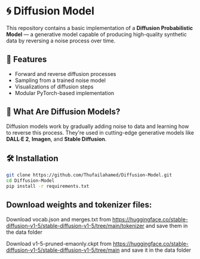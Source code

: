 # 🌀 Diffusion Model

This repository contains a basic implementation of a **Diffusion Probabilistic Model** — a generative model capable of producing high-quality synthetic data by reversing a noise process over time.

## 🚀 Features

- Forward and reverse diffusion processes
- Sampling from a trained noise model
- Visualizations of diffusion steps
- Modular PyTorch-based implementation

## 🧠 What Are Diffusion Models?

Diffusion models work by gradually adding noise to data and learning how to reverse this process. They're used in cutting-edge generative models like **DALL·E 2**, **Imagen**, and **Stable Diffusion**.

## 🛠️ Installation

```bash
git clone https://github.com/Thufailahamed/Diffusion-Model.git
cd Diffusion-Model
pip install -r requirements.txt
```

## Download weights and tokenizer files:

Download vocab.json and merges.txt from https://huggingface.co/stable-diffusion-v1-5/stable-diffusion-v1-5/tree/main/tokenizer and save them in the data folder

Download v1-5-pruned-emaonly.ckpt from https://huggingface.co/stable-diffusion-v1-5/stable-diffusion-v1-5/tree/main and save it in the data folder
